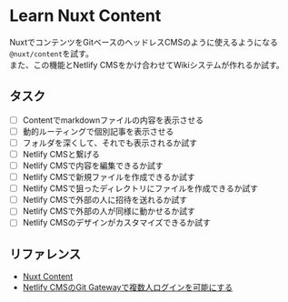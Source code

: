 # Learn Nuxt Content
NuxtでコンテンツをGitベースのヘッドレスCMSのように使えるようになる`@nuxt/content`を試す。  
また、この機能とNetlify CMSをかけ合わせてWikiシステムが作れるか試す。

## タスク
- [ ] Contentでmarkdownファイルの内容を表示させる
- [ ] 動的ルーティングで個別記事を表示させる
- [ ] フォルダを深くして、それでも表示されるか試す
- [ ] Netlify CMSと繋げる
- [ ] Netlify CMSで内容を編集できるか試す
- [ ] Netlify CMSで新規ファイルを作成できるか試す
- [ ] Netlify CMSで狙ったディレクトリにファイルを作成できるか試す
- [ ] Netlify CMSで外部の人に招待を送れるか試す
- [ ] Netlify CMSで外部の人が同様に動かせるか試す
- [ ] Netlify CMSのデザインがカスタマイズできるか試す

## リファレンス
- [Nuxt Content](https://content.nuxtjs.org/ja/)
- [Netlify CMSのGit Gatewayで複数人ログインを可能にする](https://pensuke.work/posts/netlify-cms-multi-users-login-with-git-gateway)